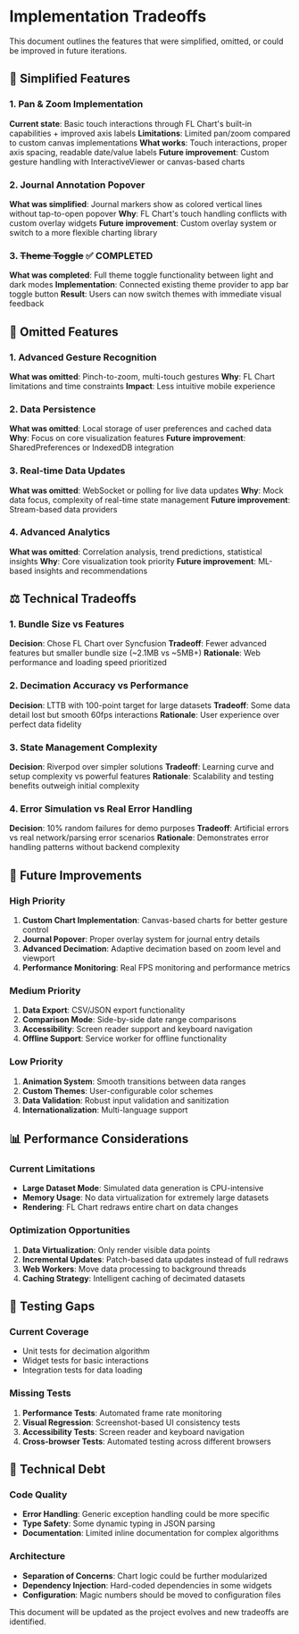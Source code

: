 # Implementation Tradeoffs

This document outlines the features that were simplified, omitted, or could be improved in future iterations.

## 🔄 Simplified Features

### 1. Pan & Zoom Implementation
**Current state**: Basic touch interactions through FL Chart's built-in capabilities + improved axis labels
**Limitations**: Limited pan/zoom compared to custom canvas implementations
**What works**: Touch interactions, proper axis spacing, readable date/value labels
**Future improvement**: Custom gesture handling with InteractiveViewer or canvas-based charts

### 2. Journal Annotation Popover
**What was simplified**: Journal markers show as colored vertical lines without tap-to-open popover
**Why**: FL Chart's touch handling conflicts with custom overlay widgets
**Future improvement**: Custom overlay system or switch to a more flexible charting library

### 3. ~~Theme Toggle~~ ✅ **COMPLETED**
**What was completed**: Full theme toggle functionality between light and dark modes
**Implementation**: Connected existing theme provider to app bar toggle button
**Result**: Users can now switch themes with immediate visual feedback

## 🚫 Omitted Features

### 1. Advanced Gesture Recognition
**What was omitted**: Pinch-to-zoom, multi-touch gestures
**Why**: FL Chart limitations and time constraints
**Impact**: Less intuitive mobile experience

### 2. Data Persistence
**What was omitted**: Local storage of user preferences and cached data
**Why**: Focus on core visualization features
**Future improvement**: SharedPreferences or IndexedDB integration

### 3. Real-time Data Updates
**What was omitted**: WebSocket or polling for live data updates
**Why**: Mock data focus, complexity of real-time state management
**Future improvement**: Stream-based data providers

### 4. Advanced Analytics
**What was omitted**: Correlation analysis, trend predictions, statistical insights
**Why**: Core visualization took priority
**Future improvement**: ML-based insights and recommendations

## ⚖️ Technical Tradeoffs

### 1. Bundle Size vs Features
**Decision**: Chose FL Chart over Syncfusion
**Tradeoff**: Fewer advanced features but smaller bundle size (~2.1MB vs ~5MB+)
**Rationale**: Web performance and loading speed prioritized

### 2. Decimation Accuracy vs Performance
**Decision**: LTTB with 100-point target for large datasets
**Tradeoff**: Some data detail lost but smooth 60fps interactions
**Rationale**: User experience over perfect data fidelity

### 3. State Management Complexity
**Decision**: Riverpod over simpler solutions
**Tradeoff**: Learning curve and setup complexity vs powerful features
**Rationale**: Scalability and testing benefits outweigh initial complexity

### 4. Error Simulation vs Real Error Handling
**Decision**: 10% random failures for demo purposes
**Tradeoff**: Artificial errors vs real network/parsing error scenarios
**Rationale**: Demonstrates error handling patterns without backend complexity

## 🔮 Future Improvements

### High Priority
1. **Custom Chart Implementation**: Canvas-based charts for better gesture control
2. **Journal Popover**: Proper overlay system for journal entry details
3. **Advanced Decimation**: Adaptive decimation based on zoom level and viewport
4. **Performance Monitoring**: Real FPS monitoring and performance metrics

### Medium Priority
1. **Data Export**: CSV/JSON export functionality
2. **Comparison Mode**: Side-by-side date range comparisons
3. **Accessibility**: Screen reader support and keyboard navigation
4. **Offline Support**: Service worker for offline functionality

### Low Priority
1. **Animation System**: Smooth transitions between data ranges
2. **Custom Themes**: User-configurable color schemes
3. **Data Validation**: Robust input validation and sanitization
4. **Internationalization**: Multi-language support

## 📊 Performance Considerations

### Current Limitations
- **Large Dataset Mode**: Simulated data generation is CPU-intensive
- **Memory Usage**: No data virtualization for extremely large datasets
- **Rendering**: FL Chart redraws entire chart on data changes

### Optimization Opportunities
1. **Data Virtualization**: Only render visible data points
2. **Incremental Updates**: Patch-based data updates instead of full redraws
3. **Web Workers**: Move data processing to background threads
4. **Caching Strategy**: Intelligent caching of decimated datasets

## 🧪 Testing Gaps

### Current Coverage
- Unit tests for decimation algorithm
- Widget tests for basic interactions
- Integration tests for data loading

### Missing Tests
1. **Performance Tests**: Automated frame rate monitoring
2. **Visual Regression**: Screenshot-based UI consistency tests
3. **Accessibility Tests**: Screen reader and keyboard navigation
4. **Cross-browser Tests**: Automated testing across different browsers

## 🔧 Technical Debt

### Code Quality
- **Error Handling**: Generic exception handling could be more specific
- **Type Safety**: Some dynamic typing in JSON parsing
- **Documentation**: Limited inline documentation for complex algorithms

### Architecture
- **Separation of Concerns**: Chart logic could be further modularized
- **Dependency Injection**: Hard-coded dependencies in some widgets
- **Configuration**: Magic numbers should be moved to configuration files

This document will be updated as the project evolves and new tradeoffs are identified.
